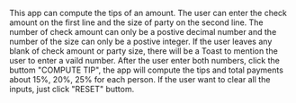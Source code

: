 This app can compute the tips of an amount. The user can enter the check amount on the first line and the size of party on the second line.
The number of check amount can only be a postive decimal number and the number of the size can only be a postive integer. If the user leaves any
blank of check amount or party size, there will be a Toast to mention the user to enter a vaild number. After the user enter both numbers, click 
the buttom "COMPUTE TIP", the app will compute the tips and total payments about 15%, 20%, 25% for each person. If the user want to clear all the 
inputs, just click "RESET" buttom.